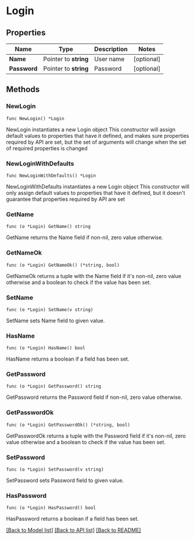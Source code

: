 # Login

## Properties

Name | Type | Description | Notes
------------ | ------------- | ------------- | -------------
**Name** | Pointer to **string** | User name | [optional] 
**Password** | Pointer to **string** | Password | [optional] 

## Methods

### NewLogin

`func NewLogin() *Login`

NewLogin instantiates a new Login object
This constructor will assign default values to properties that have it defined,
and makes sure properties required by API are set, but the set of arguments
will change when the set of required properties is changed

### NewLoginWithDefaults

`func NewLoginWithDefaults() *Login`

NewLoginWithDefaults instantiates a new Login object
This constructor will only assign default values to properties that have it defined,
but it doesn't guarantee that properties required by API are set

### GetName

`func (o *Login) GetName() string`

GetName returns the Name field if non-nil, zero value otherwise.

### GetNameOk

`func (o *Login) GetNameOk() (*string, bool)`

GetNameOk returns a tuple with the Name field if it's non-nil, zero value otherwise
and a boolean to check if the value has been set.

### SetName

`func (o *Login) SetName(v string)`

SetName sets Name field to given value.

### HasName

`func (o *Login) HasName() bool`

HasName returns a boolean if a field has been set.

### GetPassword

`func (o *Login) GetPassword() string`

GetPassword returns the Password field if non-nil, zero value otherwise.

### GetPasswordOk

`func (o *Login) GetPasswordOk() (*string, bool)`

GetPasswordOk returns a tuple with the Password field if it's non-nil, zero value otherwise
and a boolean to check if the value has been set.

### SetPassword

`func (o *Login) SetPassword(v string)`

SetPassword sets Password field to given value.

### HasPassword

`func (o *Login) HasPassword() bool`

HasPassword returns a boolean if a field has been set.


[[Back to Model list]](../README.md#documentation-for-models) [[Back to API list]](../README.md#documentation-for-api-endpoints) [[Back to README]](../README.md)


